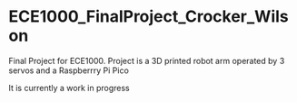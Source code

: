 # ECE1000_FinalProject_Crocker_Wilson
Final Project for ECE1000. Project is a 3D printed robot arm operated by 3 servos and a Raspberrry Pi Pico

It is currently a work in progress
